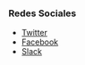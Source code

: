 ### Redes Sociales
* [Twitter](https://twitter.com/owasplatam)
* [Facebook](https://www.facebook.com/owasp.latam)
* [Slack](http://owasp.slack.com/#owasp-latam)

